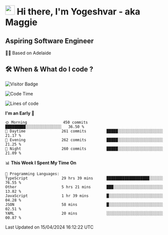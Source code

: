 <h1><img src="https://emojis.slackmojis.com/emojis/images/1531849430/4246/blob-sunglasses.gif?1531849430" width="30"/> Hi there, I'm Yogeshvar - aka Maggie</h1>

## Aspiring Software Engineer
🏂🏻  Based on Adelaide 

## 🛠 When & What do I code ?  

![Visitor Badge](https://visitor-badge.feriirawann.repl.co?username=yogeshvar&repo=yogeshvar&label=Visitors&style=plastic&color=%23457BFF&contentType=svg)

<!--START_SECTION:waka-->
![Code Time](http://img.shields.io/badge/Code%20Time-2%2C869%20hrs%2023%20mins-blue)

![Lines of code](https://img.shields.io/badge/From%20Hello%20World%20I%27ve%20Written-4.2%20million%20lines%20of%20code-blue)

**I'm an Early 🐤** 

```text
🌞 Morning                450 commits         █████████░░░░░░░░░░░░░░░░   36.50 % 
🌆 Daytime                261 commits         █████░░░░░░░░░░░░░░░░░░░░   21.17 % 
🌃 Evening                262 commits         █████░░░░░░░░░░░░░░░░░░░░   21.25 % 
🌙 Night                  260 commits         █████░░░░░░░░░░░░░░░░░░░░   21.09 % 
```


📊 **This Week I Spent My Time On** 

```text
💬 Programming Languages: 
TypeScript               29 hrs 39 mins      ███████████████████░░░░░░   76.55 % 
Other                    5 hrs 21 mins       ███░░░░░░░░░░░░░░░░░░░░░░   13.82 % 
JavaScript               1 hr 39 mins        █░░░░░░░░░░░░░░░░░░░░░░░░   04.28 % 
JSON                     58 mins             █░░░░░░░░░░░░░░░░░░░░░░░░   02.51 % 
YAML                     20 mins             ░░░░░░░░░░░░░░░░░░░░░░░░░   00.87 % 
```


 Last Updated on 15/04/2024 16:12:22 UTC
<!--END_SECTION:waka-->
